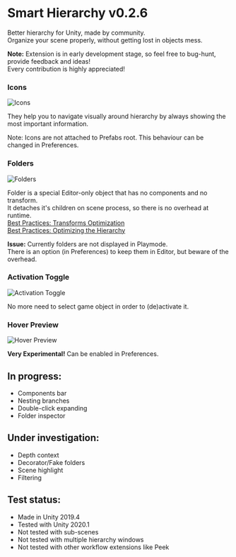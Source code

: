 # Smart Hierarchy v0.2.6
Better hierarchy for Unity, made by community.\
Organize your scene properly, without getting lost in objects mess.

**Note:** Extension is in early development stage, so feel free to bug-hunt, provide feedback and ideas!\
Every contribution is highly appreciated!

### Icons
![Icons](https://i.imgur.com/V12LjiY.png)

They help you to navigate visually around hierarchy by always showing the most important information.

Note: Icons are not attached to Prefabs root. This behaviour can be changed in Preferences.

### Folders
![Folders](https://i.imgur.com/SRm9pdB.png)

Folder is a special Editor-only object that has no components and no transform.\
It detaches it's children on scene process, so there is no overhead at runtime.\
[Best Practices: Transforms Optimization](https://unity.com/ru/how-to/best-practices-performance-optimization-unity#transforms) \
[Best Practices: Optimizing the Hierarchy](https://blogs.unity3d.com/ru/2017/06/29/best-practices-from-the-spotlight-team-optimizing-the-hierarchy/)

**Issue:** Currently folders are not displayed in Playmode.\
There is an option (in Preferences) to keep them in Editor, but beware of the overhead.

### Activation Toggle
![Activation Toggle](https://i.imgur.com/nv7aPE5.png)

No more need to select game object in order to (de)activate it.

### Hover Preview
![Hover Preview](https://i.imgur.com/ywnc4Yx.png) 

**Very Experimental!** Can be enabled in Preferences.


## In progress:
* Components bar
* Nesting branches
* Double-click expanding
* Folder inspector

## Under investigation:
* Depth context
* Decorator/Fake folders
* Scene highlight
* Filtering

## Test status:
* Made in Unity 2019.4
* Tested with Unity 2020.1
* Not tested with sub-scenes
* Not tested with multiple hierarchy windows
* Not tested with other workflow extensions like Peek